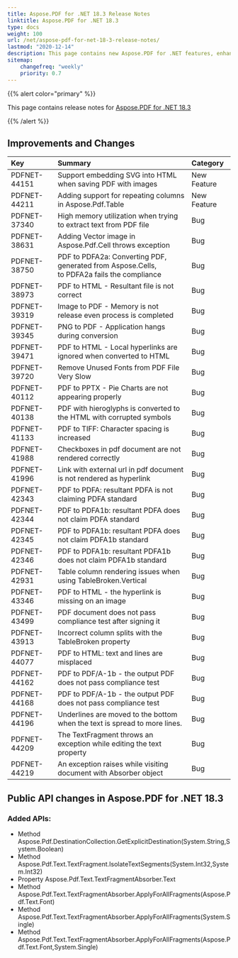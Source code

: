 ```yaml
---
title: Aspose.PDF for .NET 18.3 Release Notes
linktitle: Aspose.PDF for .NET 18.3
type: docs
weight: 100
url: /net/aspose-pdf-for-net-18-3-release-notes/
lastmod: "2020-12-14"
description: This page contains new Aspose.PDF for .NET features, enhancement, and bug fixes in 2018, version 18.3.
sitemap:
    changefreq: "weekly"
    priority: 0.7
---
```


{{% alert color="primary" %}} 

This page contains release notes for [Aspose.PDF for .NET 18.3](https://www.nuget.org/packages/Aspose.Pdf/18.3.0)

{{% /alert %}} 

## Improvements and Changes

|**Key**|**Summary**|**Category**|
| :- | :- | :- |
|PDFNET-44151|Support embedding SVG into HTML when saving PDF with images|New Feature|
|PDFNET-44211|Adding support for repeating columns in Aspose.Pdf.Table|New Feature|
|PDFNET-37340|High memory utilization when trying to extract text from PDF file|Bug|
|PDFNET-38631|Adding Vector image in Aspose.Pdf.Cell throws exception|Bug|
|PDFNET-38750|PDF to PDFA2a: Converting PDF, generated from Aspose.Cells,<br> to PDFA2a fails the compliance|Bug|
|PDFNET-38973|PDF to HTML - Resultant file is not correct|Bug|
|PDFNET-39319|Image to PDF - Memory is not release even process is completed|Bug|
|PDFNET-39345|PNG to PDF - Application hangs during conversion|Bug|
|PDFNET-39471|PDF to HTML - Local hyperlinks are ignored when converted to HTML|Bug|
|PDFNET-39720|Remove Unused Fonts from PDF File Very Slow|Bug|
|PDFNET-40112|PDF to PPTX - Pie Charts are not appearing properly|Bug|
|PDFNET-40138|PDF with hieroglyphs is converted to the HTML with corrupted symbols|Bug|
|PDFNET-41133|PDF to TIFF: Character spacing is increased|Bug|
|PDFNET-41988|Checkboxes in pdf document are not rendered correctly |Bug|
|PDFNET-41996|Link with external url in pdf document is not rendered as hyperlink|Bug|
|PDFNET-42343|PDF to PDFA: resultant PDFA is not claiming PDFA standard|Bug|
|PDFNET-42344|PDF to PDFA1b: resultant PDFA does not claim PDFA standard|Bug|
|PDFNET-42345|PDF to PDFA1b: resultant PDFA does not claim PDFA1b standard|Bug|
|PDFNET-42346|PDF to PDFA1b: resultant PDFA1b does not claim PDFA1b standard|Bug|
|PDFNET-42931|Table column rendering issues when using TableBroken.Vertical|Bug|
|PDFNET-43346|PDF to HTML - the hyperlink is missing on an image|Bug|
|PDFNET-43499|PDF document does not pass compliance test after signing it|Bug|
|PDFNET-43913|Incorrect column splits with the TableBroken property|Bug|
|PDFNET-44077|PDF to HTML: text and lines are misplaced|Bug|
|PDFNET-44162|PDF to PDF/A-1b - the output PDF does not pass compliance test|Bug|
|PDFNET-44168|PDF to PDF/A-1b - the output PDF does not pass compliance test|Bug|
|PDFNET-44196|Underlines are moved to the bottom when the text is spread to more lines.|Bug|
|PDFNET-44209|The TextFragment throws an exception while editing the text property|Bug|
|PDFNET-44219|An exception raises while visiting document with Absorber object|Bug|

## Public API changes in Aspose.PDF for .NET 18.3

### Added APIs:

* Method Aspose.Pdf.DestinationCollection.GetExplicitDestination(System.String,System.Boolean) 
* Method Aspose.Pdf.Text.TextFragment.IsolateTextSegments(System.Int32,System.Int32) 
* Property Aspose.Pdf.Text.TextFragmentAbsorber.Text 
* Method Aspose.Pdf.Text.TextFragmentAbsorber.ApplyForAllFragments(Aspose.Pdf.Text.Font) 
* Method Aspose.Pdf.Text.TextFragmentAbsorber.ApplyForAllFragments(System.Single) 
* Method Aspose.Pdf.Text.TextFragmentAbsorber.ApplyForAllFragments(Aspose.Pdf.Text.Font,System.Single)
